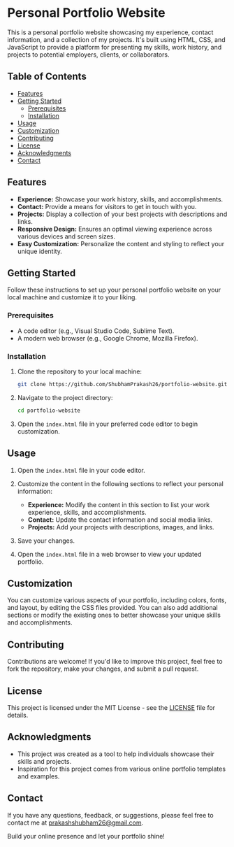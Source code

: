 # Personal Portfolio Website

This is a personal portfolio website showcasing my experience, contact information, and a collection of my projects. It's built using HTML, CSS, and JavaScript to provide a platform for presenting my skills, work history, and projects to potential employers, clients, or collaborators.

## Table of Contents

- [Features](#features)
- [Getting Started](#getting-started)
  - [Prerequisites](#prerequisites)
  - [Installation](#installation)
- [Usage](#usage)
- [Customization](#customization)
- [Contributing](#contributing)
- [License](#license)
- [Acknowledgments](#acknowledgments)
- [Contact](#contact)

## Features

- **Experience:** Showcase your work history, skills, and accomplishments.
- **Contact:** Provide a means for visitors to get in touch with you.
- **Projects:** Display a collection of your best projects with descriptions and links.
- **Responsive Design:** Ensures an optimal viewing experience across various devices and screen sizes.
- **Easy Customization:** Personalize the content and styling to reflect your unique identity.

## Getting Started

Follow these instructions to set up your personal portfolio website on your local machine and customize it to your liking.

### Prerequisites

- A code editor (e.g., Visual Studio Code, Sublime Text).
- A modern web browser (e.g., Google Chrome, Mozilla Firefox).

### Installation

1. Clone the repository to your local machine:

   ```bash
   git clone https://github.com/ShubhamPrakash26/portfolio-website.git
   ```

2. Navigate to the project directory:

   ```bash
   cd portfolio-website
   ```

3. Open the `index.html` file in your preferred code editor to begin customization.

## Usage

1. Open the `index.html` file in your code editor.

2. Customize the content in the following sections to reflect your personal information:

   - **Experience:** Modify the content in this section to list your work experience, skills, and accomplishments.
   - **Contact:** Update the contact information and social media links.
   - **Projects:** Add your projects with descriptions, images, and links.

3. Save your changes.

4. Open the `index.html` file in a web browser to view your updated portfolio.

## Customization

You can customize various aspects of your portfolio, including colors, fonts, and layout, by editing the CSS files provided. You can also add additional sections or modify the existing ones to better showcase your unique skills and accomplishments.

## Contributing

Contributions are welcome! If you'd like to improve this project, feel free to fork the repository, make your changes, and submit a pull request.

## License

This project is licensed under the MIT License - see the [LICENSE](LICENSE) file for details.

## Acknowledgments

- This project was created as a tool to help individuals showcase their skills and projects.
- Inspiration for this project comes from various online portfolio templates and examples.

## Contact

If you have any questions, feedback, or suggestions, please feel free to contact me at prakashshubham26@gmail.com.

Build your online presence and let your portfolio shine!
